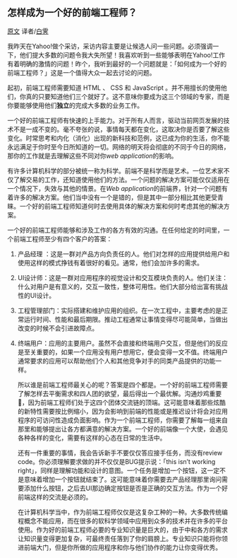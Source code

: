## 怎样成为一个好的前端工程师？

[原文](https://www.nczonline.net/blog/2007/08/15/what-makes-a-good-front-end-engineer/)   译者/[白霁](https://github.com/baixiaoji)

我昨天在Yahoo!做个采访，采访内容主要是让候选人问一些问题。必须强调一下，他们提大多数的问题令我大失所望！我喜欢听到一些能够表明在Yahoo!工作有着明确的激情的问题！昨个，我听到最好的一个问题就是：「如何成为一个好的前端工程师？」这是一个值得大众一起去讨论的问题。

起初，前端工程师需要知道 HTML 、 CSS 和 JavaScript 。并不用擅长的使用他们，你真的只要知道他们三个就好了。这不意味你要成为这三个领域的专家，而是你要能够使用他们**独立**的完成大多数的业务工作。

一个好的前端工程师有快速的上手能力。对于所有人而言，驱动当前网页发展的技术不是一成不变的。毫不夸张的说，事情每天都在变化，这取决你是否要了解这些变化。时常思考和内化（消化）出现的新科技和范例，这已成为你的生活，你不能永远满足于你时至今日所知道的一切。网络的明天将会彻底的不同于今日的网络，那你的工作就是去理解这些不同对你*web application*的影响。

有许多计算机科学的部分被统一称为科学。前端不是科学而是艺术。一位艺术家不仅了解交易的工作，还知道使用他们的方法。一个问题的解决方案可能仅仅适用在一个情况下，失效与其他的情景。在*Web application*的前端界，针对一个问题有着许多的解决方案。他们当中没有一个是错的，但是其中一部分相比其他更受青睐。一个好的前端工程师知道何时去使用具体的解决方案和何时考虑其他的解决方案。

一个好的前端工程师能够和涉及工作的各方有效的沟通。在任何给定的时间里，一个前端工程师至少有四个客户的答案：

1. 产品经理 ：这是一群对产品方向负责任的人。他们对怎样的应用提供给用户和使用这样的模式挣钱有着很好的看见。通常，他们会加许多的需求。


2. UI设计师：这是一群对应用程序的视觉设计和交互模块负责的人。他们关注：什么对用户是有意义的，交互一致性，整体可用性。他们大部分给出富有挑战性的UI设计。

3. 工程管理部门：实际搭建和维护应用的组织。在一次工程中，主要考虑的是正常运行时间、性能和最后期限。推动工程通常让事情变得尽可能简单，当做出改变的时候不会引进故障点。

4. 终端用户：应用的主要用户。虽然不会直接和终端用户交互，但是他们的反应是至关重要的，如果一个应用没有用户想用它，便会变得一文不值。终端用户通常要求的应用可以帮助他们个人和其他竞争对手的同类产品提供的功能一样。

   所以谁是前端工程师最关心的呢？答案是四个都是。一个好的前端工程师需要了解怎样去平衡需求和四人团的欲望，最后得出一个最优解。沟通炒鸡重要🌈，因为前端工程师们处于这四个团体交流链的顶端。这可能意味着那些炫酷的新特性需要按比例缩小，因为会影响到前端的性能或是推迟设计将会对应用程序的可访问性造成负面影响。作为一个前端工程师，你需要了解每一组来自那里和能够提出让各方都满意的解决方案。一个好的前端像一个大使，会遇见各种各样的变化，需要有这样的心态在日常的生活中。

   还有一件重要的事情，我会告诉新手不要仅仅答应接手任务，而没有review code。你必须理解要求做的并不仅仅是BUG提示说：「this isn’t working right」，同样是理解功能和设计的意图。一个任务是增加一个按钮，这一定不是意味着增加一个按钮就结束了。这可能意味着你需要去产品经理那里询问需要添加什么按钮，之后去UI那边确定按钮是否是正确的交互方法。作为一个好前端这样的交流是必须的。

   在计算机科学当中，作为前端工程师仅仅是这复杂工种的一种。大多数传统编程概念不能应用，而在很多的软科学领域中应用到众多的技术并在许多的平台使用。作为好的前端工程师必要的专业知识量是巨大的，由于中和各方的需求让知识量变得更加复杂，可最终责任落到了你的肩膀上。专业知识只能将你领进前端大门，但是你所做的应用程序和你与他们协作的能力让你变得优秀。